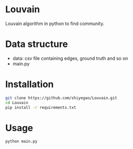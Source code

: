 # Louvain
Louvain algorithm in python to find community.


# Data structure
+ data: csv file containing edges, ground truth and so on
+ main.py
# Installation
```bash
git clone https://github.com/shiyegao/Louvain.git
cd Louvain
pip install -r requirements.txt
```
# Usage 
```bash
python main.py
```